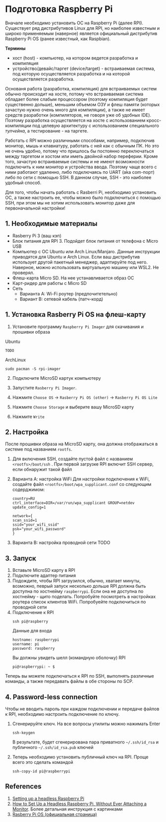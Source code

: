 # Подготовка Raspberry Pi

Вначале необходимо установить ОС на Raspberry Pi (далее RPI). Существует ряд дистрибутивов Linux для RPI, но наиболее известным и широко применяемым (наверное) является официальный дистрибутив Raspberry Pi OS (ранее известный, как Raspbian). 

**Термины**

- хост (host) - компьютер, на котором ведется разработка и компиляция
- устройство/девайс/таргет (device/target) - встраиваемая система, под которую осуществляется разработка и на которой осуществляется разработка.

Основаня работа (разработка, компиляция) для встраиваемых систем обычно происходит на хосте, потому что встраиваемая система обладает более слабым процессором (поэтому компиляция будет существенно дольше), меньшим объемом ОЗУ и флеш памяти (которых зачастую нужно очень много для компиляции), а также не имеет средств разработки (компиляторов, не говоря уже об удобных IDE). Поэтому разработка осуществляется на хосте с использованием кросс-компиляции под целевую архитектуру с использованием специального *тулчейна*, а тестирование - на таргете.

Работать с RPI можно различными способами, например, подключив монитор, мышь и клавиатуру, работать с ней как с обычным ПК. Но это не очень удобно, потому что пришлось бы постоянно переключаться между таргетом и хостом или иметь двойной набор переферии. Кроме того, зачастую встраиваемые системы и не имеют возможности подключить к ним монитор и устройства ввода. Поэтому чаще всего с ними работают удаленно, либо подключаясь по UART (aka com-порт) либо по сети с помощью SSH. В данном случае, SSH - это наиболее удобный способ.

Для того, чтобы начать работать с Rasberri Pi, необходимо установить ОС, а также настроить ее, чтобы можно было подключиться с помощью SSH, при этом мы не хотим использовать монитор даже для первоначальной настройки!

## 1. Необходимые материалы

- Rasberry Pi 3 (ваш кэп)
- Блок питания для RPI 3. Подойдет блок питания от телефона с Micro USB
- Компьютер с ОС Ubuntu или Arch Linux/Manjaro. Данные инструкции приводятся для Ubuntu и Arch Linux. Если ваш дистрибутив использует другой пакетный менеджер, адаптируйте под него. Наверное, можно использовать виртуальную машину или WSL2. Не проверял.
- Флеш-карта Micro SD. На нее устанавливается образ ОС
- Карт-ридер для работы с Micro SD
- Сеть
  - Варианта А: Wi-Fi роутер (предпочитетельно)
  - Вариант B: сетевой кабель (патч-корд)

## 1. Установка Rasberry Pi OS на флеш-карту

1. Установите программу `Raspberry Pi Imager` для скачивания и прошивки образа

Ubuntu
```
TODO
```

ArchLinux
```
sudo pacman -S rpi-imager
```
2. Подключите MicroSD картук компьютеру
3. Запустите `Rasberry Pi Imager`. 
4. Нажмите `Choose OS` -> `Rasberry Pi OS (other)` -> `Rasberry Pi OS Lite`

4. Нажмите `Choose Storage` и выберите вашу MicroSD карту
5. Нажмите `Write`

## 2. Настройка

После прошивки образа на MicroSD карту, она должна отображаться в системе под названием `rootfs`.

1. Для включения SSH, создайте пустой файл с названием `<rootfs>/boot/ssh` . При первой загрузке RPI включит SSH сервер, если обнаружит такой файл
2. Варианта А: настройка WiFi
   Для настройки подключения к WiFi, создайте файл `<rootfs>/boot/wpa_supplicant.conf`  со следующим содерджимом:
   ```
   country=RU
   ctrl_interface=DIR=/var/run/wpa_supplicant GROUP=netdev
   update_config=1
   
   network={
   scan_ssid=1
   ssid="your_wifi_ssid"
   psk="your_wifi_password"
   }
   ```

3. Варианта B: настройка проводной сети
   TODO

## 3. Запуск

1. Вставьте MicroSD карту в RPI
2. Подключите адаптер питания
3. Подождите, чтобы RPI загрузился, обычно, хватает минуты, возможно, певрый запуск несколько дольше
   RPI должна быть доступна по хостнейму `raspberrypi`. Если она не доступна по хостнейму -  щито поделать. Попробуйте посмотреть в настройках роутера список клиентов WiFi. Попробуейте подключиться по проводной сети
4. Подключение к RPI
   ```
   ssh pi@raspberry
   ```
   Данные для входа
   ```
   hostname: raspberrypi
   username: pi
   password: raspberry
   ```
   Вы должны увидеть шелл (командную оболочку) RPI
   ```
   pi@raspberrypi: ~ $
   ```

Теперь вы можете подключаться к RPI по SSH, выполнять различные команды, а также передавать файлы в обе стороны по SCP.

## 4. Password-less connection
Чтобы не вводить пароль при каждом подключении и передаче файлов к RPI, необходимо настроить подключение по ключу.

1. Сгенерируйте ключ. На все вопросы утилиты можно нажимать Enter
   ``` 
   ssh-keygen
   ```
   В результате, будет сгенерирована пара приватного `~/.ssh/id_rsa` и публичного `~/.ssh/id_rsa.pub` ключей

2. Теперь необходимо установить публичный ключ на RPI. Проще всего это сделать командой

   ```
   ssh-copy-id pi@raspberrypi
   ```


## References

1. [Setting up a headless Raspberry Pi](https://jacobian.org/2021/jan/22/headless-rpi/)
2. [How to Set Up a Headless Raspberry Pi, Without Ever Attaching a Monitor](https://www.tomshardware.com/reviews/raspberry-pi-headless-setup-how-to,6028.html). Более детальная инструкция с картинками
3. [Rasberry Pi OS (официальная страница)](https://www.raspberrypi.org/software/)

